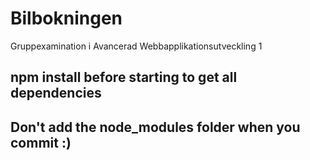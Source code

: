 # Bilbokningen

Gruppexamination i Avancerad Webbapplikationsutveckling 1

## npm install before starting to get all dependencies
## Don't add the node_modules folder when you commit :)
